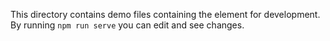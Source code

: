 
This directory contains demo files containing the element for development. By running `npm run serve` you can edit and see changes.
